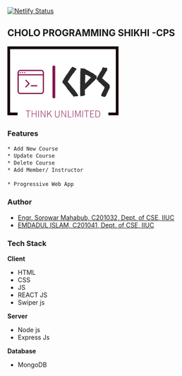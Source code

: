 [![Netlify Status](https://api.netlify.com/api/v1/badges/9c64bf85-8878-4431-bc45-b08b50b66241/deploy-status)](https://app.netlify.com/sites/cps22/deploys)

## CHOLO PROGRAMMING SHIKHI -CPS

<img src='src/img/logo-no-background.png' width='50%'>

### Features 
	* Add New Course 
	* Update Course
	* Delete Course 
	* Add Member/ Instructor 

	* Progressive Web App 
### Author
- [Engr. Sorowar Mahabub, C201032, Dept. of CSE, IIUC](https://github.com/sorowar-cse)
- [EMDADUL ISLAM, C201041, Dept. of CSE, IIUC](https://github.com/mdadul/)

### Tech Stack
**Client** 
- HTML
- CSS
- JS
- REACT JS
- Swiper js
	
**Server** 
- Node js
- Express Js
	
**Database**
- MongoDB
